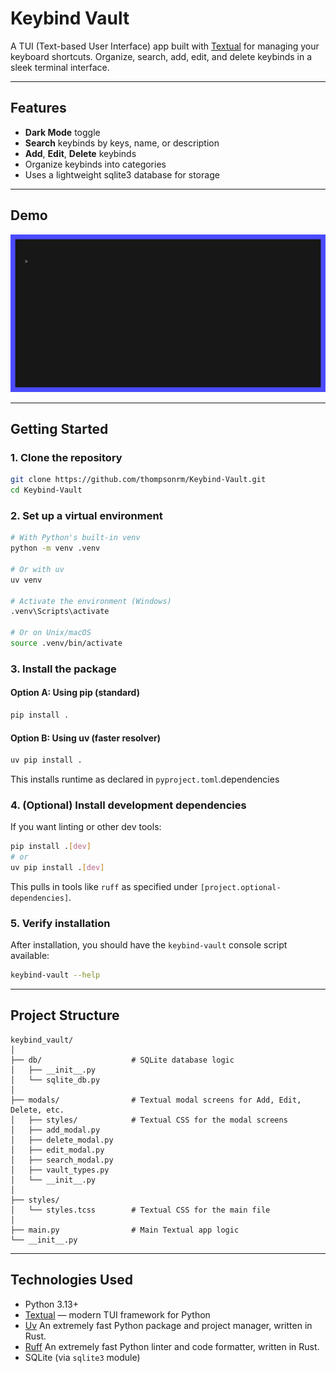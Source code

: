 # Keybind Vault

A TUI (Text-based User Interface) app built with [Textual](https://github.com/Textualize/textual) for managing your keyboard shortcuts. Organize, search, add, edit, and delete keybinds in a sleek terminal interface.

---

## Features

- **Dark Mode** toggle
- **Search** keybinds by keys, name, or description
- **Add**, **Edit**, **Delete** keybinds
- Organize keybinds into categories
- Uses a lightweight sqlite3 database for storage

---

## Demo

![Demo](gif/demo.gif)

---

## Getting Started

### 1. Clone the repository

```bash
git clone https://github.com/thompsonrm/Keybind-Vault.git
cd Keybind-Vault
```

### 2. Set up a virtual environment

```bash
# With Python's built-in venv
python -m venv .venv

# Or with uv
uv venv

# Activate the environment (Windows)
.venv\Scripts\activate

# Or on Unix/macOS
source .venv/bin/activate
```

### 3. Install the package

#### Option A: Using pip (standard)

```bash
pip install .
```

#### Option B: Using uv (faster resolver)

```bash
uv pip install .
```

This installs runtime  as declared in `pyproject.toml`.dependencies

### 4. (Optional) Install development dependencies

If you want linting or other dev tools:

```bash
pip install .[dev]
# or
uv pip install .[dev]
```

This pulls in tools like `ruff` as specified under `[project.optional-dependencies]`.

### 5. Verify installation

After installation, you should have the `keybind-vault` console script available:

```bash
keybind-vault --help
```

---


## Project Structure

```text
keybind_vault/
│
├── db/                    # SQLite database logic
│   ├── __init__.py
│   └── sqlite_db.py
│
├── modals/                # Textual modal screens for Add, Edit, Delete, etc.
│   ├── styles/            # Textual CSS for the modal screens
│   ├── add_modal.py
│   ├── delete_modal.py
│   ├── edit_modal.py
│   ├── search_modal.py
│   ├── vault_types.py
│   └── __init__.py
│
├── styles/
│   └── styles.tcss        # Textual CSS for the main file
│
├── main.py                # Main Textual app logic
└── __init__.py
```

---

## Technologies Used

- Python 3.13+
- [Textual](https://textual.textualize.io/) — modern TUI framework for Python
- [Uv](https://docs.astral.sh/uv/) An extremely fast Python package and project manager, written in Rust.
- [Ruff](https://docs.astral.sh/ruff/) An extremely fast Python linter and code formatter, written in Rust.
- SQLite (via `sqlite3` module)

